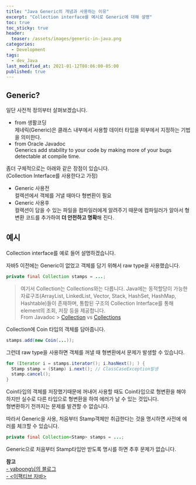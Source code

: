 ```yaml
---
title: "Java Generic의 개념과 사용하는 이유"
excerpt: "Collection interface를 예시로 Generic에 대해 설명"
toc: true
toc_sticky: true
header:
  teaser: /assets/images/generic-in-java.png
categories:
  - Development 
tags:
  - dev_Java
last_modified_at: 2021-01-12T08:06:00-05:00
published: true
---
```


## Generic?
일단 사전적 정의부터 살펴보겠습니다.  
- from 생활코딩  
제네릭(Generic)은 클래스 내부에서 사용할 데이터 타입을 외부에서 지정하는 기법을 의미한다.
- from Oracle Javadoc  
Generics add stability to your code by making more of your bugs detectable at compile time.

좀더 구체적으로는 아래와 같은 장점이 있습니다.  
(Collection Interface를 사용한다고 가정)    

- Generic 사용전   
컬렉션에서 객체를 거낼 때마다 형변환이 필요   
- Generic 사용후   
컬렉션이 담을 수 있는 파일을 컴파일러에게 알려주기 때문에 컴파일러가 알아서 형변환 코드를 추가하여 **더 안전하고 명확**해 진다.  

## 예시  
Collection interface를 예로 들어 설명하겠습니다.  

자바5 이전에는 Generic이 없었고 객체를 담기 위해서 raw type을 사용했습니다.  
```Java
private final Collection stamps = ...; 
```

> 여기서 Collection는 Collections와는 다릅니다.
Java에는 동적할당이 가능한 자료구조(ArrayList, LinkedList, Vector, Stack, HashSet, HashMap, Hashtable)들이 존재하며, 통합된 구조의 Collection Interface를 통해 element의 조회, 저장 등을 제공합니다.   
From Javadoc > [Collection](https://docs.oracle.com/javase/8/docs/api/java/util/Collection.html)  vs [Collections](https://docs.oracle.com/javase/8/docs/api/?java/util/Collections.html)

Collection에 Coin 타입의 객체를 담아줍니다.  
```Java
stamps.add(new Coin(...));
```

그런데 raw type을 사용하면 객체를 꺼낼 때 형변환에서 문제가 발생할 수 있습니다.  
```Java
for (Iterator i = stamps.iterator(); i.hasNext(); ) {
  Stamp stamp = (Stamp) i.next(); // ClassCaseException발생
  stamp.cancel();
}
```
Coin타입의 객체를 저장했기때문에 꺼내어 사용할 때도 Coin타입으로 형변환을 해야 하지만 실수로 다른 타입으로 형변환을 하여 에러가 날 수 있는 것입니다.  
형변환하기 전까지는 문제를 발견할 수 없습니다.  

따라서 Generic을 사용, 처음부터 Stamp객체만 취급한다는 것을 명시하면 사전에 에러를 체크할 수 있습니다.  
```Java
private final Collection<Stamp> stamps = ...;
```
Generic으로 처음부터 Stamp타입만 받도록 명시를 하면 추후 문제가 없습니다.  

**참고**  
[- yaboong님의 블로그](https://yaboong.github.io/java/2019/01/19/java-generics-1/)  
[- <이팩티브 자바>](https://coupa.ng/bPqc7H)